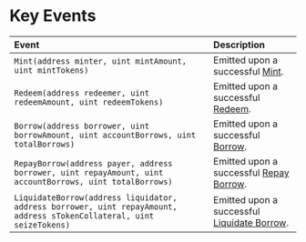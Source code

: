 # Key Events

| Event | Description |
| :--- | :--- |
| `Mint(address minter, uint mintAmount, uint mintTokens)` | Emitted upon a successful [Mint](mint.md). |
| `Redeem(address redeemer, uint redeemAmount, uint redeemTokens)` | Emitted upon a successful [Redeem](redeem.md). |
| `Borrow(address borrower, uint borrowAmount, uint accountBorrows, uint totalBorrows)` | Emitted upon a successful [Borrow](borrow.md). |
| `RepayBorrow(address payer, address borrower, uint repayAmount, uint accountBorrows, uint totalBorrows)` | Emitted upon a successful [Repay Borrow](repay-borrow.md). |
| `LiquidateBorrow(address liquidator, address borrower, uint repayAmount, address sTokenCollateral, uint seizeTokens)` | Emitted upon a successful [Liquidate Borrow](liquidate-borrow.md). |



